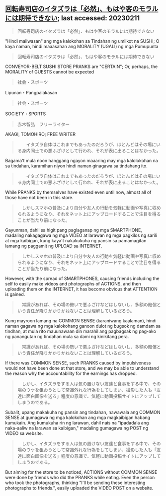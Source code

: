 ## [ 回転寿司店のイタズラは「必然」、もはや客のモラルには期待できない](https://webronza.asahi.com/national/articles/2023020400002.html?page=2); last accessed: 20230211

> 回転寿司店のイタズラは「必然」、もはや客のモラルには期待できない

"Hindi maiiwasan" ang mga kalokohan sa Tindahan ng umiikot na SUSHI; O kaya naman, hindi maaasahan ang MORALITY (UGALI) ng mga Pumupunta

> 回転寿司店のイタズラは「必然」、もはや客のモラルには期待できない

CONVEYOR-BELT SUSHI STORE PRANKS are "CERTAIN"; Or, perhaps, the MORALITY of GUESTS cannot be expected

> 社会・スポーツ

Lipunan・Pangpalakasan

> 社会・スポーツ

SOCIETY・SPORTS

> 赤木智弘　フリーライター

AKAGI, TOMOHIRO; FREE WRITER

>　　イタズラ自体はこれまでもあったのだろうが、ほとんどはその場にいる身内同士での悪ふざけとして行われ、それが表に出ることはなかった。

Bagama't mula noon hanggang ngayon maaaring may mga kalolokohan na sa tindahan, karamihan niyon hindi naman ginagawa sa tindahang ito.

>　　イタズラ自体はこれまでもあったのだろうが、ほとんどはその場にいる身内同士での悪ふざけとして行われ、それが表に出ることはなかった。

While PRANKS by themselves have existed even until now, almost all of those have not been in this store.

>　しかしスマホの普及により自分や友人の行動を気軽に動画や写真に収められるようになり、それをネット上にアップロードすることで注目を得ることが当たり前になった。

Gayunman, dahil sa higit pang paglaganap ng mga SMARTPHONE, madaling nakagagawa ng mga VIDEO at larawan ng mga pagkilos ng sarili at mga kaibigan, kung kaya't nakakukuha ng pansin sa pamamagitan lamang ng paggamit ng UPLOAD sa INTERNET.

>　しかしスマホの普及により自分や友人の行動を気軽に動画や写真に収められるようになり、それをネット上にアップロードすることで注目を得ることが当たり前になった。

However, with the spread of SMARTPHONES, causing friends including the self to easily make videos and photographs of ACTIONS, and then uploading them on the INTERNET, it has become obvious that ATTENTION is gained.

>　常識があれば、その場の勢いで悪ふざけなどはしないし、多額の賠償という責任が降りかかりかねないことは理解しているだろう。

Kung mayroon lamang na COMMON SENSE (karaniwang kaalaman), hindi naman gagawa ng mga kalokohang ganoon dulot ng bugsok ng damdam sa tindhan, at mula rito mauunawaan din marahil ang pagbagsak ng pag-ako ng panangutan ng tindahan mula sa dami ng kinikitang pera.

>　常識があれば、その場の勢いで悪ふざけなどはしないし、多額の賠償という責任が降りかかりかねないことは理解しているだろう。

If there was COMMON SENSE, such PRANKS caused by impulsiveness would not have been done at that store, and we may be able to understand the reason why the accountability for the earnings has dropped. 

>　しかし、イタズラをする人は気の置けない友達と食事をする中で、その場のウケを狙おうとして常識外れな行為をしてしまい、撮影した人も「友達に面白画像を送る」程度の意識で、気軽に動画投稿サイトにアップしてしまうのである。

Subalit, upang makakuha ng pansin ang tindahan, nawawala ang COMMON SENSE at gumagawa ng mga kalokohan ang mga magkaibigan habang kumukain. Ang kumukuha rin ng larawan, dahil nais na "ipadadala ang naka-aaliw na larawan sa kaibigan," madaling gumagawa ng POST ng VIDEO sa website. 

>　しかし、イタズラをする人は気の置けない友達と食事をする中で、その場のウケを狙おうとして常識外れな行為をしてしまい、撮影した人も「友達に面白画像を送る」程度の意識で、気軽に動画投稿サイトにアップしてしまうのである。

But aiming for the store to be noticed, ACTIONS without COMMON SENSE were done by friends who did the PRANKS while eating. Even the person who took the photographs, thinking "I'll be sending these interesting photographs to friends.", easily uploaded the VIDEO POST on a website.
